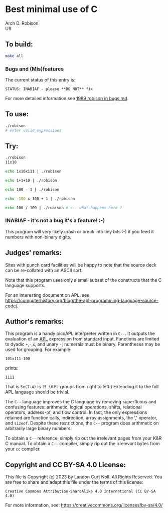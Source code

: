 # Best minimal use of C

Arch D. Robison\
US

## To build:

```sh
make all
```


### Bugs and (Mis)features

The current status of this entry is:

```
STATUS: INABIAF - please **DO NOT** fix
```

For more detailed information see [1989 robison in bugs.md](/bugs.md#1989-robison).


## To use:

```sh
./robison
# enter valid expressions
```

## Try:

```sh
./robison
11x10

echo 1x10x111 | ./robison

echo 1+1+10 | ./robison

echo 100 - 1 | ./robison

echo -100 x 100 + 1 | ./robison

echo 100 / 100 | ./robison # <-- what happens here ?
```

### INABIAF - it's not a bug it's a feature! :-)

This program will very likely crash or break into tiny bits :-) if you feed it
numbers with non-binary digits.

## Judges' remarks:

Sites with punch card facilities will be happy to note that
the source deck can be re-collated with an ASCII sort.

Note that this program uses only a small subset of the
constructs that the C language supports.

For an interesting document on APL, see
<https://computerhistory.org/blog/the-apl-programming-language-source-code/>.

## Author's remarks:

This program is a handy picoAPL interpreter written in `C--`.  It
outputs the evaluation of an
[APL](https://en.wikipedia.org/wiki/APL_(programming_language)) expression from standard
input.  Functions are limited to dyadic `+`,`-`,`x`, and unary `-`;
numerals must be binary.  Parentheses may be used for
grouping.  For example:

```
101x111-100
```

prints:

```
1111
```

That is `5x(7-4)` is `15`.  (APL groups from right to left.)
Extending it to the full APL language should be trivial.

The `C--` language improves the C language by removing superfluous
and confusing features: arithmetic, logical operations, shifts,
relational operators, address-of, and flow control.  In fact, the only
expressions retained are function calls, indirection, array
assignments, the ',' operator, and `sizeof`.  Despite these
restrictions, the `C--` program does arithmetic on arbitrarily
large binary numbers.

To obtain a `C--` reference, simply rip out the irrelevant pages
from your K&R C manual.  To obtain a `C--` compiler, simply rip
out the irrelevant bytes from your `cc` compiler.

## Copyright and CC BY-SA 4.0 License:

This file is Copyright (c) 2023 by Landon Curt Noll.  All Rights Reserved.
You are free to share and adapt this file under the terms of this license:

    Creative Commons Attribution-ShareAlike 4.0 International (CC BY-SA 4.0)

For more information, see: https://creativecommons.org/licenses/by-sa/4.0/
